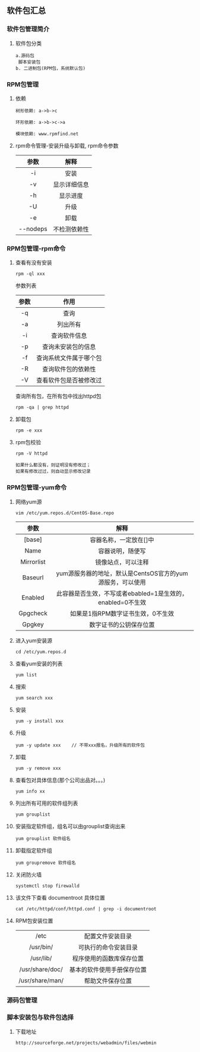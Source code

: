 ## 软件包汇总

### 软件包管理简介

1. 软件包分类

   ```
   a.源码包
   	脚本安装包
   b. 二进制包(RPM包，系统默认包)
   ```

### RPM包管理

1. 依赖

   ```
   树形依赖: a->b->c
   
   环形依赖: a->b->c->a
   
   模块依赖: www.rpmfind.net
   ```

2. rpm命令管理-安装升级与卸载, rpm命令参数

   |   参数   |     解释     |
   | :------: | :----------: |
   |    -i    |     安装     |
   |    -v    | 显示详细信息 |
   |    -h    |   显示进度   |
   |    -U    |     升级     |
   |    -e    |     卸载     |
   | --nodeps | 不检测依赖性 |

   

### RPM包管理-rpm命令

1. 查看有没有安装

   ```
   rpm -ql xxx
   ```

   参数列表

   | 参数 |          作用          |
   | :--: | :--------------------: |
   |  -q  |          查询          |
   |  -a  |        列出所有        |
   |  -i  |      查询软件信息      |
   |  -p  |   查询未安装包的信息   |
   |  -f  | 查询系统文件属于哪个包 |
   |  -R  |   查询软件包的依赖性   |
   |  -V  | 查看软件包是否被修改过 |

   查询所有包，在所有包中找出httpd包

   ```
   rpm -qa | grep httpd
   ```

   

2. 卸载包

   ```
   rpm -e xxx 
   ```

3. rpm包校验

   ```
   rpm -V httpd 	
   
   如果什么都没有，则证明没有修改过；
   如果有修改过过，则自动显示修改记录
   ```

   

### RPM包管理-yum命令

1. 网络yum源

   ```
   vim /etc/yum.repos.d/CentOS-Base.repo
   ```

   |    参数    |                            解释                            |
   | :--------: | :--------------------------------------------------------: |
   |   [base]   |                   容器名称，一定放在[]中                   |
   |    Name    |                      容器说明，随便写                      |
   | Mirrorlist |                     镜像站点，可以注释                     |
   |  Baseurl   | yum源服务器的地址，默认是CentsOS官方的yum源服务，可以使用  |
   |  Enabled   | 此容器是否生效，不写或者ebabled=1是生效的，enabled=0不生效 |
   |  Gpgcheck  |             如果是1指RPM数字证书生效，0不生效              |
   |   Gpgkey   |                   数字证书的公钥保存位置                   |

2. 进入yum安装源

   ```
   cd /etc/yum.repos.d
   ```

3. 查看yum安装的列表

   ```
   yum list
   ```

4. 搜索

   ```
   yum search xxx
   ```

5. 安装

   ```
   yum -y install xxx
   ```

6. 升级

   ```
   yum -y update xxx	// 不带xxx报名，升级所有的软件包
   ```

7. 卸载

   ```
   yum -y remove xxx
   ```

8. 查看包对具体信息(那个公司出品对。。。)

   ```
   yum info xx 
   ```

9. 列出所有可用的软件组列表

   ```
   yum grouplist
   ```

10. 安装指定软件组，组名可以由grouplist查询出来

    ```
    yum grouplist 软件组名
    ```

11. 卸载指定软件组

    ```
    yum groupremove 软件组名
    ```

12. 关闭防火墙

    ```
    systemctl stop firewalld 
    ```

13. 该文件下查看 documentroot 具体位置

    ```
    cat /etc/httpd/conf/httpd.conf | grep -i documentroot
    
    ```

14. RPM包安装位置

    |                 |                            |
    | :-------------: | :------------------------: |
    |      /etc       |      配置文件安装目录      |
    |    /usr/bin/    |    可执行的命令安装目录    |
    |    /usr/lib/    |  程序使用的函数库保存位置  |
    | /usr/share/doc/ | 基本的软件使用手册保存位置 |
    | /usr/share/man/ |      帮助文件保存位置      |

    

### 源码包管理



### 脚本安装包与软件包选择

1. 下载地址

   ```
   http://sourceforge.net/projects/webadmin/files/webmin
   ```

   

